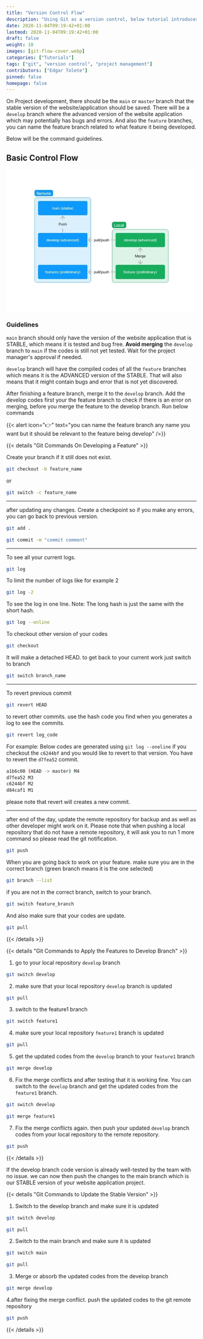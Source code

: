 ```yaml
---
title: "Version Control Flow"
description: "Using Git as a version control, below tutorial introduces how to manage the code production and version controlling."
date: 2020-11-04T09:19:42+01:00
lastmod: 2020-11-04T09:19:42+01:00
draft: false
weight: 10
images: [git-flow-cover.webp]
categories: ["Tutorials"]
tags: ["git", "version control", "project management"]
contributors: ["Edgar Tolete"]
pinned: false
homepage: false
---
```


On Project development, there should be the `main` or `master` branch that the stable version of the website/application should be saved. There will be a `develop` branch where the advanced version of the website application which may potentially has bugs and errors. And also the `feature` branches, you can name the feature branch related to what feature it being developed.

Below will be the command guidelines.

## Basic Control Flow

![Version Control Flow](version-control-flow.webp)

### Guidelines

`main` branch should only have the version of the website application that is STABLE, which means it is tested and bug free. **Avoid merging** the `develop` branch to `main` if the codes is still not yet tested. Wait for the project manager's approval if needed.

`develop` branch will have the compiled codes of all the `feature` branches which means it is the ADVANCED version of the STABLE. That will also means that it might contain bugs and error that is not yet discovered.

After finishing a feature branch, merge it to the `develop` branch. Add the develop codes first your the feature branch to check if there is an error on merging, before you merge the feature to the develop branch. Run below commands

{{< alert icon="👉" text="you can name the feature branch any name you want but it should be relevant to the feature being develop" />}}

{{< details "Git Commands On Developing a Feature" >}}

Create your branch if it still does not exist.

```sh
git checkout -b feature_name
```

or

```sh
git switch -c feature_name
```

---

after updating any changes. Create a checkpoint so if you make any errors, you can go back to previous version.

```sh
git add .
```

```sh
git commit -m "commit comment"
```

---

To see all your current logs.

```sh
git log
```

To limit the number of logs like for example 2

```sh
git log -2
```

To see the log in one line. Note: The long hash is just the same with the short hash.

```sh
git log --online
```

To checkout other version of your codes

```sh
git checkout
```

It will make a detached HEAD. to get back to your current work just switch to branch

```sh
git switch branch_name
```

---

To revert previous commit

```sh
git revert HEAD
```

to revert other commits. use the hash code you find when you generates a log to see the commits.

```sh
git revert log_code
```

For example: Below codes are generated using `git log --oneline` if you checkout the `c6244bf` and you would like to revert to that version. You have to revert the `d7fea52` commit.

```sh
a1b6c00 (HEAD -> master) M4
d7fea52 M3
c6244bf M2
d84caf1 M1
```

please note that revert will creates a new commit.

---

after end of the day, update the remote repository for backup and as well as other developer might work on it. Please note that when pushing a local repository that do not have a remote repository, it will ask you to run 1 more command so please read the git notification.

```sh
git push
```

When you are going back to work on your feature. make sure you are in the correct branch (green branch means it is the one selected)

```sh
git branch --list
```

if you are not in the correct branch, switch to your branch.

```sh
git switch feature_branch
```

And also make sure that your codes are update.

```sh
git pull
```

{{< /details >}}

{{< details "Git Commands to Apply the Features to Develop Branch" >}}

1. go to your local repository `develop` branch

```sh
git switch develop
```

2. make sure that your local repository `develop` branch is updated

```sh
git pull
```

3. switch to the feature1 branch

```sh
git switch feature1
```

4. make sure your local repository `feature1` branch is updated

```sh
git pull
```

5. get the updated codes from the `develop` branch to your `feature1` branch

```sh
git merge develop
```

6. Fix the merge conflicts and after testing that it is working fine. You can switch to the `develop` branch and get the updated codes from the `feature1` branch.

```sh
git switch develop
```

```sh
git merge feature1
```

7. Fix the merge conflicts again. then push your updated `develop` branch codes from your local repository to the remote repository.

```sh
git push
```

{{< /details >}}

If the develop branch code version is already well-tested by the team with no issue. we can now then push the changes to the main branch which is our STABLE version of your website application project.

{{< details "Git Commands to Update the Stable Version" >}}

1. Switch to the develop branch and make sure it is updated

```sh
git switch develop
```

```sh
git pull
```

2. Switch to the main branch and make sure it is updated

```sh
git switch main
```

```sh
git pull
```

3. Merge or absorb the updated codes from the develop branch

```sh
git merge develop
```

4.after fixing the merge conflict. push the updated codes to the git remote repository

```sh
git push
```

{{< /details >}}
